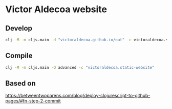 Victor Aldecoa website
======================

Develop
-------
```bash
clj -M -m cljs.main -d "victoraldecoa.github.io/out" -c victoraldecoa.static-website -r
```

Compile
-------
```bash
clj -M -m cljs.main -O advanced -c "victoraldecoa.static-website"
```

Based on
--------
https://betweentwoparens.com/blog/deploy-clojurescript-to-github-pages/#fn-step-2-commit